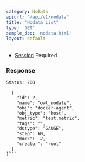 ```yaml
---
category: NoData
apiurl: '/api/v1/nodata'
title: "Nodata List"
type: 'GET'
sample_doc: 'nodata.html'
layout: default
---
```


* [Session](#/authentication) Required

### Response

```Status: 200```
```[
  {
    "id": 2,
    "name": "owl_nodate",
    "obj": "docker-agent",
    "obj_type": "host",
    "metric": "test.metric",
    "tags": "",
    "dstype": "GAUGE",
    "step": 60,
    "mock": -2,
    "creator": "root"
  }
]```
